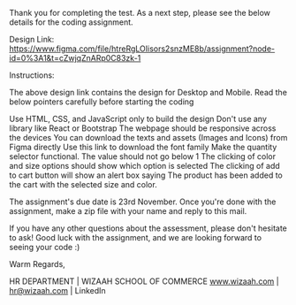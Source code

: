 
Thank you for completing the test. As a next step, please see the below details for the coding assignment.

Design Link:
https://www.figma.com/file/htreRgLOIisors2snzME8b/assignment?node-id=0%3A1&t=cZwjqZnARp0C83zk-1 





Instructions:

The above design link contains the design for Desktop and Mobile. Read the below pointers carefully before starting the coding

Use HTML, CSS, and JavaScript only to build the design
Don't use any library like React or Bootstrap
The webpage should be responsive across the devices
You can download the texts and assets (Images and Icons) from Figma directly 
Use this link to download the font family
Make the quantity selector functional. The value should not go below 1
The clicking of color and size options should show which option is selected
The clicking of add to cart button will show an alert box saying The product has been added to the cart with the selected size and color.


The assignment's due date is 23rd November. Once you're done with the assignment, make a zip file with your name and reply to this mail.


If you have any other questions about the assessment, please don't hesitate to ask! Good luck with the assignment, and we are looking forward to seeing your code :)



Warm Regards,



HR DEPARTMENT | WIZAAH SCHOOL OF COMMERCE
www.wizaah.com | hr@wizaah.com | LinkedIn
